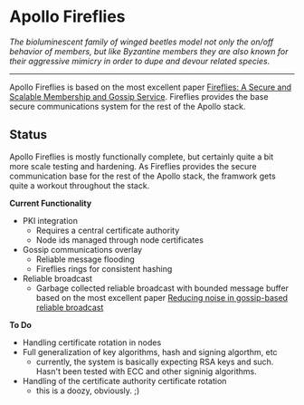 # Apollo Fireflies

_The bioluminescent family of winged beetles model not only the on/off behavior of members, but like Byzantine members they are also known for their aggressive mimicry in order to dupe and devour related species._

---
Apollo Fireflies is based on the most excellent paper [Fireflies: A Secure and Scalable Membership and Gossip Service](https://ymsir.com/papers/fireflies-tocs.pdf).  Fireflies provides the base secure communications system for the rest of the Apollo stack.

## Status

Apollo Fireflies is mostly functionally complete, but certainly quite a bit more scale testing and hardening.  As Fireflies provides the secure communication base for the rest of the Apollo stack, the framwork gets quite a workout throughout the stack.

__Current Functionality__
* PKI integration
    * Requires a central certificate authority
    * Node ids managed through node certificates
* Gossip communications overlay
    * Reliable message flooding
    * Fireflies rings for consistent hashing
* Reliable broadcast
    * Garbage collected reliable broadcast with bounded message buffer based on the most excellent paper [Reducing noise in gossip-based reliable broadcast](https://citeseerx.ist.psu.edu/viewdoc/summary?doi=10.1.1.575.3297)

__To Do__
* Handling certificate rotation in nodes
* Full generalization of key algorithms, hash and signing algorthm, etc
    * currently, the system is basically expecting RSA keys and such.  Hasn't been tested with ECC and other signinig algorithms.
* Handling of the certificate authority certificate rotation
    * this is a doozy, obviously. ;)
